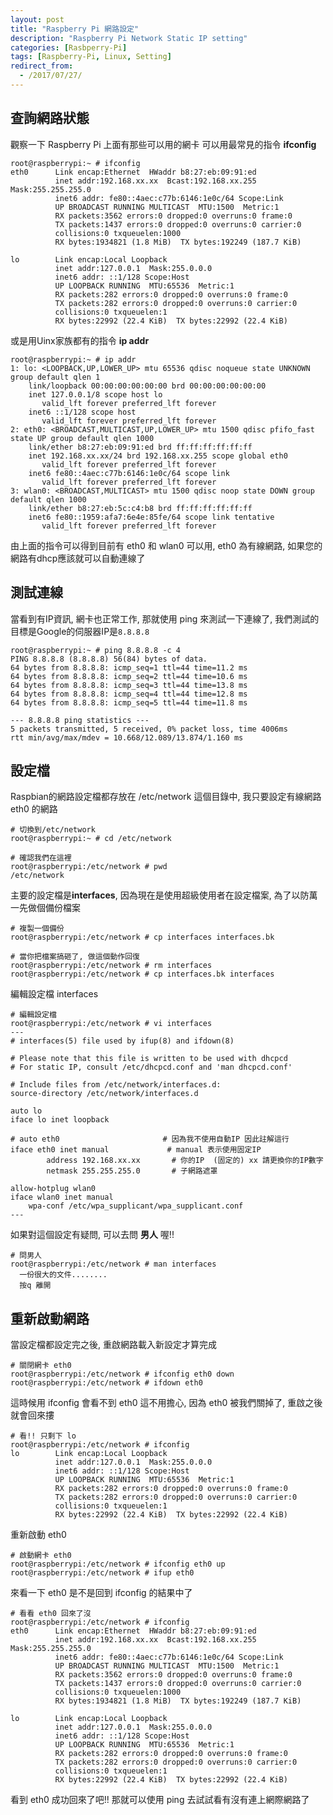 ```yaml
---
layout: post
title: "Raspberry Pi 網路設定"
description: "Raspberry Pi Network Static IP setting"
categories: [Rasbperry-Pi]
tags: [Raspberry-Pi, Linux, Setting]
redirect_from:
  - /2017/07/27/
---
```


## 查詢網路狀態
觀察一下 Raspberry Pi 上面有那些可以用的網卡
可以用最常見的指令 **ifconfig**

	root@raspberrypi:~ # ifconfig
	eth0      Link encap:Ethernet  HWaddr b8:27:eb:09:91:ed
	          inet addr:192.168.xx.xx  Bcast:192.168.xx.255  Mask:255.255.255.0
	          inet6 addr: fe80::4aec:c77b:6146:1e0c/64 Scope:Link
	          UP BROADCAST RUNNING MULTICAST  MTU:1500  Metric:1
	          RX packets:3562 errors:0 dropped:0 overruns:0 frame:0
	          TX packets:1437 errors:0 dropped:0 overruns:0 carrier:0
	          collisions:0 txqueuelen:1000
	          RX bytes:1934821 (1.8 MiB)  TX bytes:192249 (187.7 KiB)
	
	lo        Link encap:Local Loopback
	          inet addr:127.0.0.1  Mask:255.0.0.0
	          inet6 addr: ::1/128 Scope:Host
	          UP LOOPBACK RUNNING  MTU:65536  Metric:1
	          RX packets:282 errors:0 dropped:0 overruns:0 frame:0
	          TX packets:282 errors:0 dropped:0 overruns:0 carrier:0
	          collisions:0 txqueuelen:1
	          RX bytes:22992 (22.4 KiB)  TX bytes:22992 (22.4 KiB)

	

或是用Uinx家族都有的指令 **ip addr**

	root@raspberrypi:~ # ip addr
	1: lo: <LOOPBACK,UP,LOWER_UP> mtu 65536 qdisc noqueue state UNKNOWN group default qlen 1
	    link/loopback 00:00:00:00:00:00 brd 00:00:00:00:00:00
	    inet 127.0.0.1/8 scope host lo
	       valid_lft forever preferred_lft forever
	    inet6 ::1/128 scope host
	       valid_lft forever preferred_lft forever
	2: eth0: <BROADCAST,MULTICAST,UP,LOWER_UP> mtu 1500 qdisc pfifo_fast state UP group default qlen 1000
	    link/ether b8:27:eb:09:91:ed brd ff:ff:ff:ff:ff:ff
	    inet 192.168.xx.xx/24 brd 192.168.xx.255 scope global eth0
	       valid_lft forever preferred_lft forever
	    inet6 fe80::4aec:c77b:6146:1e0c/64 scope link
	       valid_lft forever preferred_lft forever
	3: wlan0: <BROADCAST,MULTICAST> mtu 1500 qdisc noop state DOWN group default qlen 1000
	    link/ether b8:27:eb:5c:c4:b8 brd ff:ff:ff:ff:ff:ff
	    inet6 fe80::1959:afa7:6e4e:85fe/64 scope link tentative
	       valid_lft forever preferred_lft forever

由上面的指令可以得到目前有 eth0 和 wlan0 可以用, eth0 為有線網路, 如果您的網路有dhcp應該就可以自動連線了

## 測試連線
當看到有IP資訊, 網卡也正常工作, 那就使用 ping 來測試一下連線了, 我們測試的目標是Google的伺服器IP是`8.8.8.8`

	root@raspberrypi:~ # ping 8.8.8.8 -c 4
	PING 8.8.8.8 (8.8.8.8) 56(84) bytes of data.
	64 bytes from 8.8.8.8: icmp_seq=1 ttl=44 time=11.2 ms
	64 bytes from 8.8.8.8: icmp_seq=2 ttl=44 time=10.6 ms
	64 bytes from 8.8.8.8: icmp_seq=3 ttl=44 time=13.8 ms
	64 bytes from 8.8.8.8: icmp_seq=4 ttl=44 time=12.8 ms
	64 bytes from 8.8.8.8: icmp_seq=5 ttl=44 time=11.8 ms
	
	--- 8.8.8.8 ping statistics ---
	5 packets transmitted, 5 received, 0% packet loss, time 4006ms
	rtt min/avg/max/mdev = 10.668/12.089/13.874/1.160 ms



## 設定檔
Raspbian的網路設定檔都存放在 /etc/network 這個目錄中, 我只要設定有線網路 eth0 的網路

	# 切換到/etc/network
	root@raspberrypi:~ # cd /etc/network

	# 確認我們在這裡
	root@raspberrypi:/etc/network # pwd
	/etc/network

主要的設定檔是**interfaces**, 因為現在是使用超級使用者在設定檔案, 為了以防萬一先做個備份檔案

	# 複製一個備份
	root@raspberrypi:/etc/network # cp interfaces interfaces.bk

	# 當你把檔案搞砸了, 做這個動作回復
	root@raspberrypi:/etc/network # rm interfaces
	root@raspberrypi:/etc/network # cp interfaces.bk interfaces

編輯設定檔 interfaces

	# 編輯設定檔
	root@raspberrypi:/etc/network # vi interfaces
	---
	# interfaces(5) file used by ifup(8) and ifdown(8)
	
	# Please note that this file is written to be used with dhcpcd
	# For static IP, consult /etc/dhcpcd.conf and 'man dhcpcd.conf'
	
	# Include files from /etc/network/interfaces.d:
	source-directory /etc/network/interfaces.d
	
	auto lo
	iface lo inet loopback
	
	# auto eth0						  # 因為我不使用自動IP 因此註解這行
	iface eth0 inet manual			   # manual 表示使用固定IP
	        address 192.168.xx.xx		# 你的IP	(固定的) xx 請更換你的IP數字
	        netmask 255.255.255.0		# 子網路遮罩
	
	allow-hotplug wlan0
	iface wlan0 inet manual
	    wpa-conf /etc/wpa_supplicant/wpa_supplicant.conf
	---

如果對這個設定有疑問, 可以去問 **男人** 喔!!

	# 問男人
	root@raspberrypi:/etc/network # man interfaces
	  一份很大的文件........
	  按q 離開

## 重新啟動網路
當設定檔都設定完之後, 重啟網路載入新設定才算完成

	# 關閉網卡 eth0
	root@raspberrypi:/etc/network # ifconfig eth0 down
	root@raspberrypi:/etc/network # ifdown eth0
	
這時候用 ifconfig 會看不到 eth0 這不用擔心, 因為 eth0 被我們關掉了, 重啟之後就會回來摟

	# 看!! 只剩下 lo
	root@raspberrypi:/etc/network # ifconfig
	lo        Link encap:Local Loopback
	          inet addr:127.0.0.1  Mask:255.0.0.0
	          inet6 addr: ::1/128 Scope:Host
	          UP LOOPBACK RUNNING  MTU:65536  Metric:1
	          RX packets:282 errors:0 dropped:0 overruns:0 frame:0
	          TX packets:282 errors:0 dropped:0 overruns:0 carrier:0
	          collisions:0 txqueuelen:1
	          RX bytes:22992 (22.4 KiB)  TX bytes:22992 (22.4 KiB)

重新啟動 eth0

	# 啟動網卡 eth0
	root@raspberrypi:/etc/network # ifconfig eth0 up
	root@raspberrypi:/etc/network # ifup eth0

來看一下 eth0 是不是回到 ifconfig 的結果中了

	# 看看 eth0 回來了沒
	root@raspberrypi:/etc/network # ifconfig
	eth0      Link encap:Ethernet  HWaddr b8:27:eb:09:91:ed
	          inet addr:192.168.xx.xx  Bcast:192.168.xx.255  Mask:255.255.255.0
	          inet6 addr: fe80::4aec:c77b:6146:1e0c/64 Scope:Link
	          UP BROADCAST RUNNING MULTICAST  MTU:1500  Metric:1
	          RX packets:3562 errors:0 dropped:0 overruns:0 frame:0
	          TX packets:1437 errors:0 dropped:0 overruns:0 carrier:0
	          collisions:0 txqueuelen:1000
	          RX bytes:1934821 (1.8 MiB)  TX bytes:192249 (187.7 KiB)
	
	lo        Link encap:Local Loopback
	          inet addr:127.0.0.1  Mask:255.0.0.0
	          inet6 addr: ::1/128 Scope:Host
	          UP LOOPBACK RUNNING  MTU:65536  Metric:1
	          RX packets:282 errors:0 dropped:0 overruns:0 frame:0
	          TX packets:282 errors:0 dropped:0 overruns:0 carrier:0
	          collisions:0 txqueuelen:1
	          RX bytes:22992 (22.4 KiB)  TX bytes:22992 (22.4 KiB)

看到 eth0 成功回來了吧!! 那就可以使用 ping 去試試看有沒有連上網際網路了